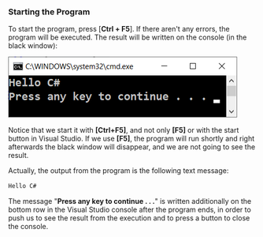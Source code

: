 ### Starting the Program

To start the program, press [**Ctrl + F5**]. If there aren't any errors, the program will be executed. The result will be written on the console (in the black window):

![](/assets/chapter-1-images/01.Hello-csharp-05.png)

Notice that we start it with **[Ctrl+F5]**, and not only **[F5]** or with the start button in Visual Studio. If we use **[F5]**, the program will run shortly and right afterwards the black window will disappear, and we are not going to see the result.

Actually, the output from the program is the following text message:

```csharp
Hello C#
```

The message "**Press any key to continue . . .**" is written additionally on the bottom row in the Visual Studio console after the program ends, in order to push us to see the result from the execution and to press a button to close the console.
